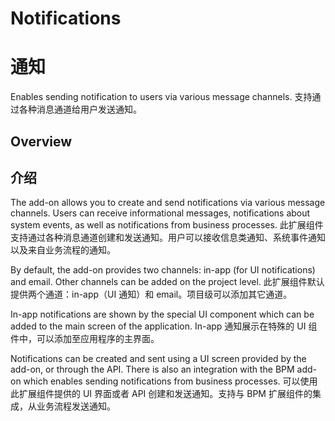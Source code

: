 # Notifications
# 通知

Enables sending notification to users via various message channels.
支持通过各种消息通道给用户发送通知。

## Overview
## 介绍

The add-on allows you to create and send notifications via various message channels. Users can receive informational messages, notifications about system events, as well as notifications from business processes.
此扩展组件支持通过各种消息通道创建和发送通知。用户可以接收信息类通知、系统事件通知以及来自业务流程的通知。

By default, the add-on provides two channels: in-app (for UI notifications) and email. Other channels can be added on the project level.
此扩展组件默认提供两个通道：in-app（UI 通知）和 email。项目级可以添加其它通道。

In-app notifications are shown by the special UI component which can be added to the main screen of the application.
In-app 通知展示在特殊的 UI 组件中，可以添加至应用程序的主界面。

Notifications can be created and sent using a UI screen provided by the add-on, or through the API. There is also an integration with the BPM add-on which enables sending notifications from business processes.
可以使用此扩展组件提供的 UI 界面或者 API 创建和发送通知。支持与 BPM 扩展组件的集成，从业务流程发送通知。
